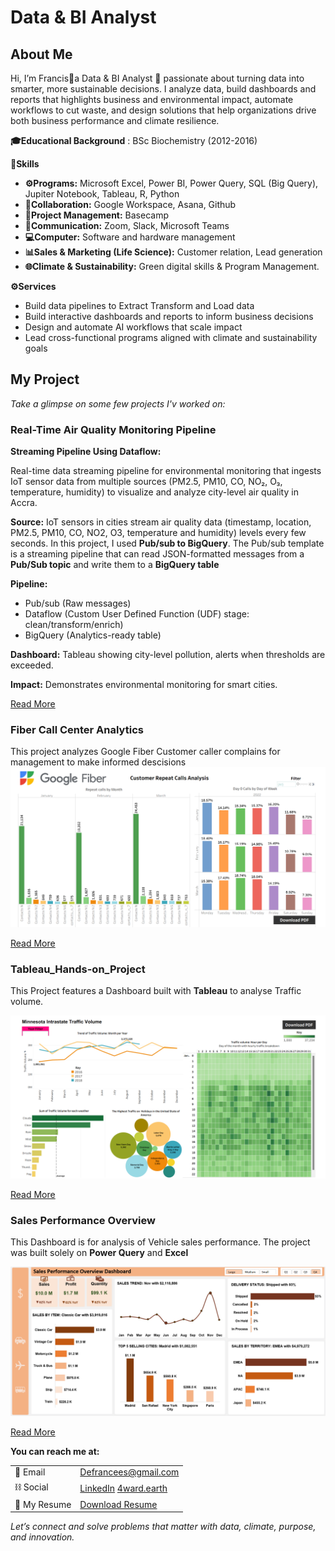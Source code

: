 # Data & BI Analyst
## About Me  
Hi, I’m Francis🙋a Data & BI Analyst 🤖 passionate about turning data into smarter, more sustainable decisions. I analyze data, build dashboards and reports that highlights business and environmental impact, automate workflows to cut waste, and design solutions that help organizations drive both business performance and climate resilience.

**🎓Educational Background** : BSc Biochemistry                                                                                                           (2012-2016)

**🧠Skills** 
- **⚙️Programs:** Microsoft Excel, Power BI, Power Query, SQL (Big Query), Jupiter Notebook, Tableau, R, Python
- **🤝Collaboration:** Google Workspace, Asana, Github
- **📖Project Management:** Basecamp
- **📣Communication:** Zoom, Slack, Microsoft Teams
- **💻Computer:** Software and hardware management
- **📊Sales & Marketing (Life Science):** Customer relation, Lead generation 
- **🌐Climate & Sustainability:** Green digital skills & Program Management.

**⚙️Services**  
- Build data pipelines to Extract Transform and Load data
- Build interactive dashboards and reports to inform business decisions
- Design and automate AI workflows that scale impact  
- Lead cross-functional programs aligned with climate and sustainability goals

## My Project  
*Take a glimpse on some few projects I'v worked on:*

### Real-Time Air Quality Monitoring Pipeline
**Streaming Pipeline Using Dataflow:**

Real-time data streaming pipeline for environmental monitoring that ingests IoT sensor data from multiple sources (PM2.5, PM10, CO, NO₂, O₃, temperature, humidity) to visualize and analyze city-level air quality in Accra.

**Source:** IoT sensors in cities stream air quality data (timestamp, location, PM2.5, PM10, CO, NO2, O3, temperature and humidity) levels every few seconds.
In this project, I used **Pub/sub to BigQuery**. The Pub/sub template is a streaming pipeline that can read JSON-formatted messages from a **Pub/Sub topic** and write them to a **BigQuery table**

**Pipeline:**
- Pub/sub (Raw messages)
- Dataflow (Custom User Defined Function (UDF) stage: clean/transform/enrich)
- BigQuery (Analytics-ready table)

**Dashboard:**
Tableau showing city-level pollution, alerts when thresholds are exceeded. 

**Impact:** Demonstrates environmental monitoring for smart cities.

[Read More](https://github.com/Partron1/realtime-analytics-pipeline)

### Fiber Call Center Analytics

This project analyzes Google Fiber Customer caller complains for management to make informed descisions
![Fiber_Caller](Dashboard_1.png)

[Read More](https://github.com/Partron1/fiber-caller-analytics)

### Tableau_Hands-on_Project

This Project features a Dashboard built with **Tableau** to analyse Traffic volume.

![Traffic Volume](Traffic_Dashboard1.png)

[Read More](https://github.com/Partron1/Tableau_Hands-on_Project/blob/main/README.md)

### Sales Performance Overview

This Dashboard is for analysis of Vehicle sales performance. The project was built solely on **Power Query** and **Excel**

![Sales Dashboard](Sales_Dashboard.png)

[Read More](https://github.com/Partron1/Sales_performance)


**You can reach me at:**

|            |                                                    |                                                            
|------------|----------------------------------------------------|
| 📧   Email   | [Defrancees@gmail.com](mailto:Defrancees@gmail.com)|
| ⛓️ Social        |[LinkedIn](www.linkedin.com/in/tekstain-gh)      [4ward.earth](https://circle.4ward.earth/u/fc41d176)|
| 💼 My Resume     | [Download Resume](assets/Resume.pdf) |


*Let’s connect and solve problems that matter with data, climate, purpose, and innovation.*
